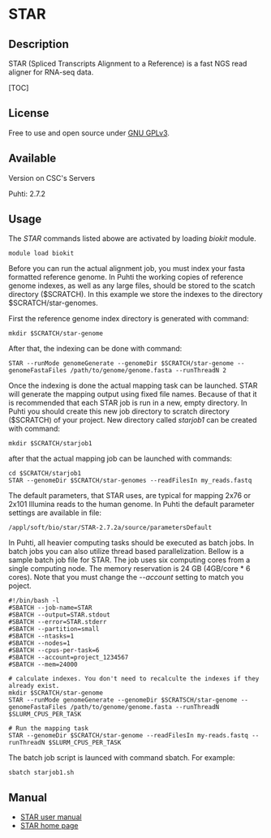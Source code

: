 # STAR

## Description
STAR (Spliced Transcripts Alignment to a Reference) is a fast NGS read aligner for  RNA-seq data.

[TOC]

## License

Free to use and open source under [GNU GPLv3](https://www.gnu.org/licenses/gpl-3.0.html).

## Available

Version on CSC's Servers

Puhti: 2.7.2

## Usage

The _STAR_ commands listed abowe are activated by loading _biokit_ module.

```text
module load biokit
```

Before you can run the actual alignment job, you must index your fasta formatted reference genome. In Puhti the working copies of
 reference genome indexes, as well as any large files, should be stored to the scatch directory ($SCRATCH). In this example we store the indexes to the directory $SCRATCH/star-genomes.

First the reference genome index directory is generated with command:
```text
mkdir $SCRATCH/star-genome
```
After that, the indexing can be done with command:
```text
STAR --runMode genomeGenerate --genomeDir $SCRATCH/star-genome --genomeFastaFiles /path/to/genome/genome.fasta --runThreadN 2
```
Once the indexing is done the actual mapping task can be launched. STAR will generate the mapping output using fixed file names.
Because of that it is recommended that each STAR job is run in a new, empty directory. In Puhti you should create this new job directory 
to scratch directory ($SCRATCH) of your project. New directory called _starjob1_ can be created with command:
```text
mkdir $SCRATCH/starjob1
```
after that the actual mapping job can be launched with commands:
```text
cd $SCRATCH/starjob1
STAR --genomeDir $SCRATCH/star-genomes --readFilesIn my_reads.fastq
```
The default parameters, that STAR uses, are typical for mapping 2x76 or 2x101 Illumina reads to the human genome. In Puhti the default parameter settings are available in file:
```text
/appl/soft/bio/star/STAR-2.7.2a/source/parametersDefault
```
In Puhti, all heavier computing tasks should be executed as batch jobs. In batch jobs you can also utilize thread based 
parallelization. Bellow is a sample batch job file for STAR. The job uses six computing cores from a single computing node. 
The memory reservation is 24 GB (4GB/core * 6 cores). Note that you must change the _--account_ setting to match you poject.
```text
#!/bin/bash -l
#SBATCH --job-name=STAR
#SBATCH --output=STAR.stdout
#SBATCH --error=STAR.stderr
#SBATCH --partition=small
#SBATCH --ntasks=1
#SBATCH --nodes=1
#SBATCH --cpus-per-task=6
#SBATCH --account=project_1234567
#SBATCH --mem=24000

# calculate indexes. You don't need to recalculte the indexes if they already exist.
mkdir $SCRATCH/star-genome
STAR --runMode genomeGenerate --genomeDir $SCRATSCH/star-genome --genomeFastaFiles /path/to/genome/genome.fasta --runThreadN $SLURM_CPUS_PER_TASK

# Run the mapping task
STAR --genomeDir $SCRATCH/star-genome --readFilesIn my-reads.fastq --runThreadN $SLURM_CPUS_PER_TASK
```

The batch job script is launced with command sbatch. For example:
```
sbatch starjob1.sh
```


## Manual

*   [STAR user manual](https://github.com/alexdobin/STAR/blob/master/doc/STARmanual.pdf)
*   [STAR home page](https://github.com/alexdobin/STAR/)




